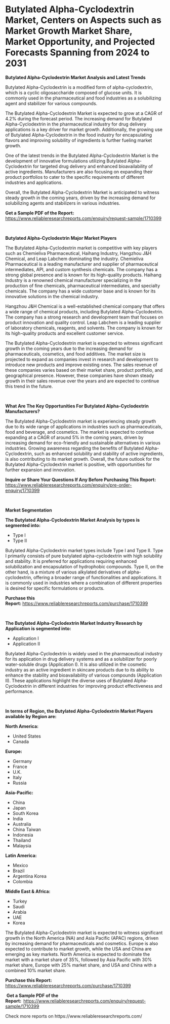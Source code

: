 <p><h1>Butylated Alpha-Cyclodextrin Market, Centers on Aspects such as Market Growth Market Share, Market Opportunity, and Projected Forecasts Spanning from 2024 to 2031</h1></p><p><strong>Butylated Alpha-Cyclodextrin Market Analysis and Latest Trends</strong></p>
<p><p>Butylated Alpha-Cyclodextrin is a modified form of alpha-cyclodextrin, which is a cyclic oligosaccharide composed of glucose units. It is commonly used in the pharmaceutical and food industries as a solubilizing agent and stabilizer for various compounds.</p><p>The Butylated Alpha-Cyclodextrin Market is expected to grow at a CAGR of 4.2% during the forecast period. The increasing demand for Butylated Alpha-Cyclodextrin in the pharmaceutical industry for drug delivery applications is a key driver for market growth. Additionally, the growing use of Butylated Alpha-Cyclodextrin in the food industry for encapsulating flavors and improving solubility of ingredients is further fueling market growth.</p><p>One of the latest trends in the Butylated Alpha-Cyclodextrin Market is the development of innovative formulations utilizing Butylated Alpha-Cyclodextrin for targeted drug delivery and enhanced bioavailability of active ingredients. Manufacturers are also focusing on expanding their product portfolios to cater to the specific requirements of different industries and applications.</p><p>Overall, the Butylated Alpha-Cyclodextrin Market is anticipated to witness steady growth in the coming years, driven by the increasing demand for solubilizing agents and stabilizers in various industries.</p></p>
<p><strong>Get a Sample PDF of the Report:&nbsp;</strong> <a href="https://www.reliableresearchreports.com/enquiry/request-sample/1710399">https://www.reliableresearchreports.com/enquiry/request-sample/1710399</a></p>
<p>&nbsp;</p>
<p><strong>Butylated Alpha-Cyclodextrin Major Market Players</strong></p>
<p><p>The Butylated Alpha-Cyclodextrin market is competitive with key players such as Chemieliva Pharmaceutical, Haihang Industry, Hangzhou J&H Chemical, and Leap Labchem dominating the industry. Chemieliva Pharmaceutical is a leading manufacturer and supplier of pharmaceutical intermediates, API, and custom synthesis chemicals. The company has a strong global presence and is known for its high-quality products. Haihang Industry is a renowned chemical manufacturer specializing in the production of fine chemicals, pharmaceutical intermediates, and specialty chemicals. The company has a wide customer base and is known for its innovative solutions in the chemical industry.</p><p>Hangzhou J&H Chemical is a well-established chemical company that offers a wide range of chemical products, including Butylated Alpha-Cyclodextrin. The company has a strong research and development team that focuses on product innovation and quality control. Leap Labchem is a leading supplier of laboratory chemicals, reagents, and solvents. The company is known for its high-quality products and excellent customer service.</p><p>The Butylated Alpha-Cyclodextrin market is expected to witness significant growth in the coming years due to the increasing demand for pharmaceuticals, cosmetics, and food additives. The market size is projected to expand as companies invest in research and development to introduce new products and improve existing ones. The sales revenue of these companies varies based on their market share, product portfolio, and geographical presence. However, these companies have shown steady growth in their sales revenue over the years and are expected to continue this trend in the future.</p></p>
<p>&nbsp;</p>
<p><strong>What Are The Key Opportunities For Butylated Alpha-Cyclodextrin Manufacturers?</strong></p>
<p><p>The Butylated Alpha-Cyclodextrin market is experiencing steady growth due to its wide range of applications in industries such as pharmaceuticals, food and beverage, and cosmetics. The market is expected to continue expanding at a CAGR of around 5% in the coming years, driven by increasing demand for eco-friendly and sustainable alternatives in various industries. Growing awareness regarding the benefits of Butylated Alpha-Cyclodextrin, such as enhanced solubility and stability of active ingredients, is also contributing to its market growth. Overall, the future outlook for the Butylated Alpha-Cyclodextrin market is positive, with opportunities for further expansion and innovation.</p></p>
<p><strong>Inquire or Share Your Questions If Any Before Purchasing This Report:</strong> <a href="https://www.reliableresearchreports.com/enquiry/pre-order-enquiry/1710399">https://www.reliableresearchreports.com/enquiry/pre-order-enquiry/1710399</a></p>
<p>&nbsp;</p>
<p><strong>Market Segmentation</strong></p>
<p><strong>The Butylated Alpha-Cyclodextrin Market Analysis by types is segmented into:</strong></p>
<p><ul><li>Type I</li><li>Type II</li></ul></p>
<p><p>Butylated Alpha-Cyclodextrin market types include Type I and Type II. Type I primarily consists of pure butylated alpha-cyclodextrin with high solubility and stability. It is preferred for applications requiring enhanced solubilization and encapsulation of hydrophobic compounds. Type II, on the other hand, is a mixture of various alkylated derivatives of alpha-cyclodextrin, offering a broader range of functionalities and applications. It is commonly used in industries where a combination of different properties is desired for specific formulations or products.</p></p>
<p><strong>Purchase this Report:&nbsp;</strong><a href="https://www.reliableresearchreports.com/purchase/1710399">https://www.reliableresearchreports.com/purchase/1710399</a></p>
<p>&nbsp;</p>
<p><strong>The Butylated Alpha-Cyclodextrin Market Industry Research by Application is segmented into:</strong></p>
<p><ul><li>Application I</li><li>Application II</li></ul></p>
<p><p>Butylated Alpha-Cyclodextrin is widely used in the pharmaceutical industry for its application in drug delivery systems and as a solubilizer for poorly water-soluble drugs (Application I). It is also utilized in the cosmetic industry as an active ingredient in skincare products due to its ability to enhance the stability and bioavailability of various compounds (Application II). These applications highlight the diverse uses of Butylated Alpha-Cyclodextrin in different industries for improving product effectiveness and performance.</p></p>
<p>&nbsp;</p>
<p><strong>In terms of Region, the Butylated Alpha-Cyclodextrin Market Players available by Region are:</strong></p>
<p>
    <p> <strong> North America: </strong>
        <ul>
            <li>United States</li>
            <li>Canada</li>
        </ul>
        </p> 
    <p> <strong> Europe: </strong>
        <ul>
            <li>Germany</li>
            <li>France</li>
            <li>U.K.</li>
            <li>Italy</li>
            <li>Russia</li>
        </ul>
        </p> 
    <p> <strong> Asia-Pacific: </strong>
        <ul>
            <li>China</li>
            <li>Japan</li>
            <li>South Korea</li>
            <li>India</li>
            <li>Australia</li>
            <li>China Taiwan</li>
            <li>Indonesia</li>
            <li>Thailand</li>
            <li>Malaysia</li>
        </ul>
        </p> 
    <p> <strong> Latin America: </strong>
        <ul>
            <li>Mexico</li>
            <li>Brazil</li>
            <li>Argentina Korea</li>
            <li>Colombia</li>
        </ul>
        </p> 
    <p> <strong> Middle East & Africa: </strong>
        <ul>
            <li>Turkey</li>
            <li>Saudi</li>
            <li>Arabia</li>
            <li>UAE</li>
            <li>Korea</li>
        </ul>
    </p>
    </p>
<p><p>The Butylated Alpha-Cyclodextrin market is expected to witness significant growth in the North America (NA) and Asia Pacific (APAC) regions, driven by increasing demand for pharmaceuticals and cosmetics. Europe is also expected to contribute to market growth, while the USA and China are emerging as key markets. North America is expected to dominate the market with a market share of 35%, followed by Asia Pacific with 30% market share, Europe with 25% market share, and USA and China with a combined 10% market share.</p></p>
<p><strong>Purchase this Report: </strong><a href="https://www.reliableresearchreports.com/purchase/1710399">https://www.reliableresearchreports.com/purchase/1710399</a></p>
<p>&nbsp;<strong>Get a Sample PDF of the Report:&nbsp;&nbsp;</strong><a href="https://www.reliableresearchreports.com/enquiry/request-sample/1710399">https://www.reliableresearchreports.com/enquiry/request-sample/1710399</a></p>
<p><strong></strong></p>
<p>Check more reports on https://www.reliableresearchreports.com/</p>